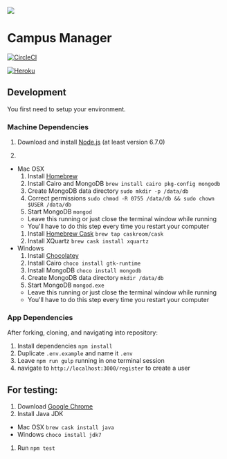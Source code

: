 ![](http://static1.squarespace.com/static/538f3fcde4b05c5fecc7a40e/t/538f48a4e4b00d94e8c253b3/1453396632576/?format=400w)

# Campus Manager

[![CircleCI](https://circleci.com/gh/AustinCodingAcademy/aca-campus/tree/master.svg?style=svg)](https://circleci.com/gh/AustinCodingAcademy/aca-campus/tree/master)

[![Heroku](https://heroku-badge.herokuapp.com/?app=aca-campus)](http://aca-campus.herokuapp.com)

## Development
You first need to setup your environment.

### Machine Dependencies
1. Download and install [Node.js](https://nodejs.org/en/) (at least version 6.7.0)

2.
  * Mac OSX
    1. Install [Homebrew](http://brew.sh/)
    1. Install Cairo and MongoDB `brew install cairo pkg-config mongodb`
    1. Create MongoDB data directory `sudo mkdir -p /data/db`
    1. Correct permissions `sudo chmod -R 0755 /data/db && sudo chown $USER /data/db`
    1. Start MongoDB `mongod`
      * Leave this running or just close the terminal window while running
      * You'll have to do this step every time you restart your computer
    1. Install [Homebrew Cask](https://caskroom.github.io/) `brew tap caskroom/cask`
    1. Install XQuartz `brew cask install xquartz`
  * Windows
    1. Install [Chocolatey](https://chocolatey.org/install)
    1. Install Cairo `choco install gtk-runtime`
    1. Install MongoDB `choco install mongodb`
    1. Create MongoDB data directory `mkdir /data/db`
    1. Start MongoDB `mongod.exe`
      * Leave this running or just close the terminal window while running
      * You'll have to do this step every time you restart your computer

### App Dependencies
After forking, cloning, and navigating into repository:

1. Install dependencies `npm install`
1. Duplicate `.env.example` and name it `.env`
1. Leave `npm run gulp` running in one terminal session
1. navigate to `http://localhost:3000/register` to create a user

## For testing:

1. Download [Google Chrome](https://www.google.com/chrome/browser/desktop/index.html)
1. Install Java JDK
  * Mac OSX `brew cask install java`
  * Windows `choco install jdk7`
1. Run `npm test`
